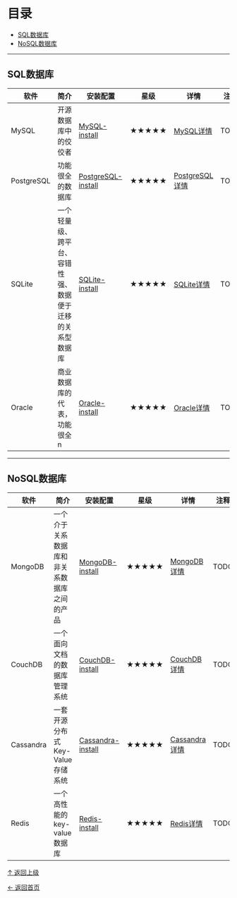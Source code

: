 
# 目录

- [SQL数据库](#SQL数据库)
- [NoSQL数据库](#NoSQL数据库)

---
##  SQL数据库

|软件|简介|安装配置|星级|详情|注释|
|---|---|---|---|---|---|
|MySQL|开源数据库中的佼佼者|[MySQL-install](https://github.com/asin929/linux-software/blob/master/Database/MySQL/MySQL-install.md)|★★★★★ |[MySQL详情](https://github.com/asin929/linux-software/blob/master/Database/MySQL/MySQL.md) |TODO|
|PostgreSQL|功能很全的数据库|[PostgreSQL-install](https://github.com/asin929/linux-software/blob/master/Database/PostgreSQL/PostgreSQL-install.md)|★★★★★ |[PostgreSQL详情](https://github.com/asin929/linux-software/blob/master/Database/PostgreSQL/PostgreSQL.md) |TODO|
|SQLite|一个轻量级、跨平台、容错性强、数据便于迁移的关系型数据库|[SQLite-install](https://github.com/asin929/linux-software/blob/master/Database/SQLite/SQLite-install.md)|★★★★★ |[SQLite详情](https://github.com/asin929/linux-software/blob/master/Database/SQLite/SQLite.md) |TODO|
|Oracle|商业数据库的代表，功能很全n|[Oracle-install](https://github.com/asin929/linux-software/blob/master/Database/Oracle/Oracle-install.md)|★★★★★ |[Oracle详情](https://github.com/asin929/linux-software/blob/master/Database/Oracle/Oracle.md) |TODO|



---

## NoSQL数据库

|软件|简介|安装配置|星级|详情|注释|
|---|---|---|---|---|---|
|MongoDB|一个介于关系数据库和非关系数据库之间的产品|[MongoDB-install](https://github.com/asin929/linux-software/blob/master/Database/MongoDB/MongoDB-install.md)|★★★★★ |[MongoDB详情](https://github.com/asin929/linux-software/blob/master/Database/MongoDB/MongoDB.md) |TODO|
|CouchDB|一个面向文档的数据库管理系统|[CouchDB-install](https://github.com/asin929/linux-software/blob/master/Database/CouchDB/CouchDB-install.md)|★★★★★ |[CouchDB详情](https://github.com/asin929/linux-software/blob/master/Database/CouchDB/CouchDB.md) |TODO|
|Cassandra|一套开源分布式Key-Value存储系统|[Cassandra-install](https://github.com/asin929/linux-software/blob/master/Database/Cassandra/Cassandra-install.md)|★★★★★ |[Cassandra详情](https://github.com/asin929/linux-software/blob/master/Database/Cassandra/Cassandra.md) |TODO|
|Redis|一个高性能的key-value数据库|[Redis-install](https://github.com/asin929/linux-software/blob/master/Database/Redis/Redis-install.md)|★★★★★ |[Redis详情](https://github.com/asin929/linux-software/blob/master/Database/Redis/Redis.md) |TODO|



[↑ 返回上级](https://github.com/asin929/linux-software)

[← 返回首页](https://github.com/asin929/linux-software)
